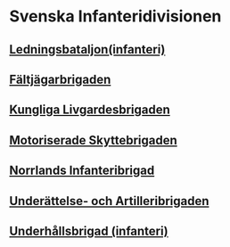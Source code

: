 # Svenska Infanteridivisionen

## [Ledningsbataljon(infanteri)](/Bataljoner/Ledningsbataljon(infanteri).md)

## [Fältjägarbrigaden](/Brigader/Fältjägarbrigaden.md)

## [Kungliga Livgardesbrigaden](/Brigader/Kungliga%20Livgardesbrigaden.md)

## [Motoriserade Skyttebrigaden](/Brigader/Motoriserade%20Skyttebrigaden.md)

## [Norrlands Infanteribrigad](/Brigader/Norrlands%20Infanteribrigad.md)

## [Underättelse- och Artilleribrigaden](/Brigader/Underättelse-%20och%20Artilleribrigaden.md)

## [Underhållsbrigad (infanteri)](/Brigader/Underhållsbrigad%20(infanteri).md)
